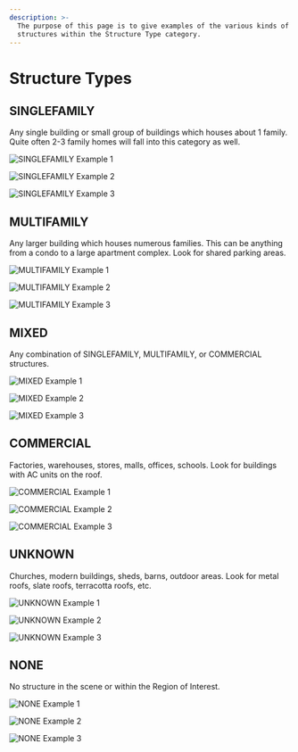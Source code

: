 ```yaml
---
description: >-
  The purpose of this page is to give examples of the various kinds of
  structures within the Structure Type category.
---
```


# Structure Types

## SINGLEFAMILY

Any single building or small group of buildings which houses about 1 family. Quite often 2-3 family homes will fall into this category as well.

![SINGLEFAMILY Example 1](../.gitbook/assets/single-family-1.gif)

![SINGLEFAMILY Example 2](../.gitbook/assets/single-family-2.gif)

![SINGLEFAMILY Example 3](../.gitbook/assets/single-family-3.gif)

## MULTIFAMILY

Any larger building which houses numerous families. This can be anything from a condo to a large apartment complex. Look for shared parking areas.

![MULTIFAMILY Example 1](../.gitbook/assets/multifamily-1.gif)

![MULTIFAMILY Example 2](../.gitbook/assets/multifamily-2.gif)

![MULTIFAMILY Example 3](../.gitbook/assets/multifamily-3.gif)

## MIXED

Any combination of SINGLEFAMILY, MULTIFAMILY, or COMMERCIAL structures.

![MIXED Example 1](../.gitbook/assets/mixed-1.gif)

![MIXED Example 2](../.gitbook/assets/mixed-2.gif)

![MIXED Example 3](../.gitbook/assets/mixed-3.gif)

## COMMERCIAL

Factories, warehouses, stores, malls, offices, schools. Look for buildings with AC units on the roof.

![COMMERCIAL Example 1](../.gitbook/assets/commercial-1.gif)

![COMMERCIAL Example 2](../.gitbook/assets/commercial-2.gif)

![COMMERCIAL Example 3](../.gitbook/assets/commercial-3.gif)

## UNKNOWN

Churches, modern buildings, sheds, barns, outdoor areas. Look for metal roofs, slate roofs, terracotta roofs, etc.

![UNKNOWN Example 1](../.gitbook/assets/unknown-1.gif)

![UNKNOWN Example 2](../.gitbook/assets/unknown-2.gif)

![UNKNOWN Example 3](../.gitbook/assets/unknown-3_1.gif)

## NONE

No structure in the scene or within the Region of Interest.

![NONE Example 1](../.gitbook/assets/none-1.gif)

![NONE Example 2](../.gitbook/assets/none-2.gif)

![NONE Example 3](../.gitbook/assets/none-3.gif)

